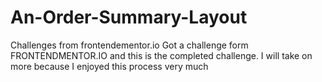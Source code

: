 # An-Order-Summary-Layout
Challenges from frontendementor.io
Got a challenge form FRONTENDMENTOR.IO and this is the completed challenge. I will take on more because I enjoyed this process very much
